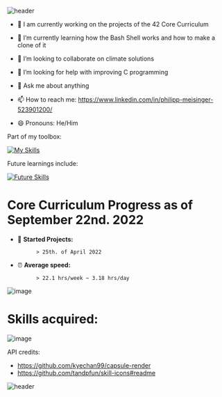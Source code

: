 ![header](https://capsule-render.vercel.app/api?type=wave&color=gradient&height=300&section=header&text=Welcome%20to%20my%20github&fontSize=40)


- :book: I am currently working on the projects of the 42 Core Curriculum

- 🌱 I’m currently learning how the Bash Shell works and how to make a clone of it

- 👯 I’m looking to collaborate on climate solutions

- 🤔 I’m looking for help with improving C programming

- 💬 Ask me about anything

- 📫 How to reach me: https://www.linkedin.com/in/philipp-meisinger-523901200/

- 😄 Pronouns: He/Him

Part of my toolbox:

[![My Skills](https://skillicons.dev/icons?i=c,bash,vscode)](https://skillicons.dev)

Future learnings include:

[![Future Skills](https://skillicons.dev/icons?i=cpp,cs,python)](https://skillicons.dev)


# Core Curriculum Progress as of September 22nd. 2022 #

- :running: **Started Projects:** 

            > 25th. of April 2022

- :alarm_clock: **Average speed:** 
      
            > 22.1 hrs/week ~ 3.18 hrs/day

![image](https://user-images.githubusercontent.com/96015618/191755784-3e0e17d0-1a23-4b3d-af5a-44dfe83a764d.png)

# Skills acquired: #

![image](https://user-images.githubusercontent.com/96015618/188263600-7b68e295-b230-4352-8ebc-37442498e115.png)

API credits:
- https://github.com/kyechan99/capsule-render
- https://github.com/tandpfun/skill-icons#readme

![header](https://capsule-render.vercel.app/api?type=wave&color=gradient&height=300&section=footer&text=^_^&fontSize=40)
